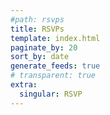 ```yaml
---
#path: rsvps
title: RSVPs
template: index.html
paginate_by: 20
sort_by: date
generate_feeds: true
# transparent: true
extra:
  singular: RSVP
---
```

